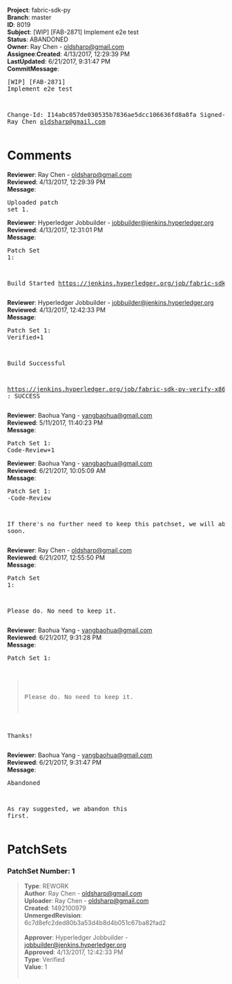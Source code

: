 <strong>Project</strong>: fabric-sdk-py</br><strong>Branch</strong>: master<br><strong>ID</strong>: 8019<br><strong>Subject</strong>: [WIP] [FAB-2871] Implement e2e test<br><strong>Status</strong>: ABANDONED<br><strong>Owner</strong>: Ray Chen - oldsharp@gmail.com<br><strong>Assignee</strong>:<strong>Created</strong>: 4/13/2017, 12:29:39 PM<br><strong>LastUpdated</strong>: 6/21/2017, 9:31:47 PM<br><strong>CommitMessage</strong>:<br><pre>[WIP] [FAB-2871] Implement e2e test

Change-Id: I14abc057de030535b7836ae5dcc106636fd8a8fa
Signed-off-by: Ray Chen <oldsharp@gmail.com>
</pre><h1>Comments</h1><strong>Reviewer</strong>: Ray Chen - oldsharp@gmail.com<br><strong>Reviewed</strong>: 4/13/2017, 12:29:39 PM<br><strong>Message</strong>: <pre>Uploaded patch set 1.</pre><strong>Reviewer</strong>: Hyperledger Jobbuilder - jobbuilder@jenkins.hyperledger.org<br><strong>Reviewed</strong>: 4/13/2017, 12:31:01 PM<br><strong>Message</strong>: <pre>Patch Set 1:

Build Started https://jenkins.hyperledger.org/job/fabric-sdk-py-verify-x86_64/101/</pre><strong>Reviewer</strong>: Hyperledger Jobbuilder - jobbuilder@jenkins.hyperledger.org<br><strong>Reviewed</strong>: 4/13/2017, 12:42:33 PM<br><strong>Message</strong>: <pre>Patch Set 1: Verified+1

Build Successful 

https://jenkins.hyperledger.org/job/fabric-sdk-py-verify-x86_64/101/ : SUCCESS</pre><strong>Reviewer</strong>: Baohua Yang - yangbaohua@gmail.com<br><strong>Reviewed</strong>: 5/11/2017, 11:40:23 PM<br><strong>Message</strong>: <pre>Patch Set 1: Code-Review+1</pre><strong>Reviewer</strong>: Baohua Yang - yangbaohua@gmail.com<br><strong>Reviewed</strong>: 6/21/2017, 10:05:09 AM<br><strong>Message</strong>: <pre>Patch Set 1: -Code-Review

If there's no further need to keep this patchset, we will abandon it soon.</pre><strong>Reviewer</strong>: Ray Chen - oldsharp@gmail.com<br><strong>Reviewed</strong>: 6/21/2017, 12:55:50 PM<br><strong>Message</strong>: <pre>Patch Set 1:

Please do.  No need to keep it.</pre><strong>Reviewer</strong>: Baohua Yang - yangbaohua@gmail.com<br><strong>Reviewed</strong>: 6/21/2017, 9:31:28 PM<br><strong>Message</strong>: <pre>Patch Set 1:

> Please do.  No need to keep it.

Thanks!</pre><strong>Reviewer</strong>: Baohua Yang - yangbaohua@gmail.com<br><strong>Reviewed</strong>: 6/21/2017, 9:31:47 PM<br><strong>Message</strong>: <pre>Abandoned

As ray suggested, we abandon this first.</pre><h1>PatchSets</h1><h3>PatchSet Number: 1</h3><blockquote><strong>Type</strong>: REWORK<br><strong>Author</strong>: Ray Chen - oldsharp@gmail.com<br><strong>Uploader</strong>: Ray Chen - oldsharp@gmail.com<br><strong>Created</strong>: 1492100979<br><strong>UnmergedRevision</strong>: 6c7d8efc2ded80b3a53d4b8d4b051c67ba82fad2<br><br><strong>Approver</strong>: Hyperledger Jobbuilder - jobbuilder@jenkins.hyperledger.org<br><strong>Approved</strong>: 4/13/2017, 12:42:33 PM<br><strong>Type</strong>: Verified<br><strong>Value</strong>: 1<br><br></blockquote>